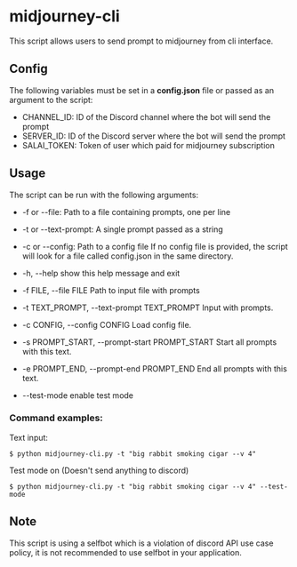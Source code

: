 # midjourney-cli

This script allows users to send prompt to midjourney from cli interface.

## Config

The following variables must be set in a **config.json** file or passed as an argument to the script:
* CHANNEL_ID: ID of the Discord channel where the bot will send the prompt
* SERVER_ID: ID of the Discord server where the bot will send the prompt
* SALAI_TOKEN: Token of user which paid for midjourney subscription

## Usage

The script can be run with the following arguments:
* -f or --file: Path to a file containing prompts, one per line
* -t or --text-prompt: A single prompt passed as a string
* -c or --config: Path to a config file If no config file is provided, the script will look for a file called config.json in the same directory.

*  -h, --help            show this help message and exit
*  -f FILE, --file FILE  Path to input file with prompts
*  -t TEXT_PROMPT, --text-prompt TEXT_PROMPT Input with prompts.
*  -c CONFIG, --config CONFIG Load config file.
*  -s PROMPT_START, --prompt-start PROMPT_START Start all prompts with this text.
*  -e PROMPT_END, --prompt-end PROMPT_END End all prompts with this text.
*  --test-mode           enable test mode

### Command examples:

Text input:

``$ python midjourney-cli.py -t "big rabbit smoking cigar --v 4"``

Test mode on (Doesn't send anything to discord)

``$ python midjourney-cli.py -t "big rabbit smoking cigar --v 4" --test-mode`` 

## Note

This script is using a selfbot which is a violation of discord API use case policy, it is not recommended to use selfbot in your application.
